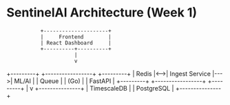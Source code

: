 # SentinelAI Architecture (Week 1)

               +---------------------+
               |     Frontend        |
               | React Dashboard     |
               +----------+----------+
                          |
                          v
+---------+    +-----------------+    +---------+
|  Redis  |<-->| Ingest Service  |--->| ML/AI   |
|  Queue  |    |   (Go)          |    | FastAPI |
+---------+    +-----------------+    +---------+
                          |
                          v
                  +---------------+
                  |  TimescaleDB  |
                  |  PostgreSQL   |
                  +---------------+
